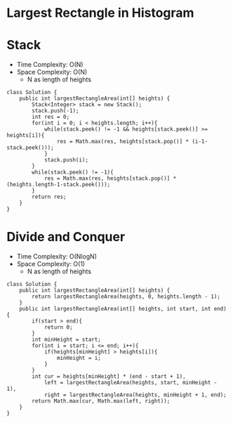 # Largest Rectangle in Histogram
# Stack
* Time Complexity: O(N)
* Space Complexity: O(N)
	* N as length of heights
```
class Solution {
    public int largestRectangleArea(int[] heights) {
        Stack<Integer> stack = new Stack();
        stack.push(-1);
        int res = 0;
        for(int i = 0; i < heights.length; i++){
            while(stack.peek() != -1 && heights[stack.peek()] >= heights[i]){
                res = Math.max(res, heights[stack.pop()] * (i-1-stack.peek()));
            }
            stack.push(i);
        }
        while(stack.peek() != -1){
            res = Math.max(res, heights[stack.pop()] * (heights.length-1-stack.peek()));
        }
        return res;
    }
}
```
# Divide and Conquer
* Time Complexity: O(NlogN)
* Space Complexity: O(1)
	* N as length of heights
```
class Solution {
    public int largestRectangleArea(int[] heights) {
        return largestRectangleArea(heights, 0, heights.length - 1);
    }
    public int largestRectangleArea(int[] heights, int start, int end){
        if(start > end){
            return 0;
        }
        int minHeight = start;
        for(int i = start; i <= end; i++){
            if(heights[minHeight] > heights[i]){
                minHeight = i;
            }
        }
        int cur = heights[minHeight] * (end - start + 1),
            left = largestRectangleArea(heights, start, minHeight - 1),
            right = largestRectangleArea(heights, minHeight + 1, end);
        return Math.max(cur, Math.max(left, right));
    }
}
```